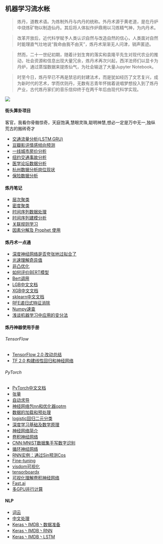 ## 机器学习流水帐
> 炼丹，道教术语。为炼制外丹与内丹的统称。外丹术源于黄老道，是在丹炉中烧炼矿物以制造仙丹。其后将人体拟作炉鼎用以习炼精气神，为内丹术。

> 改革开放后，近代科学赋予人类认识自然与改造自然的信心，人类面对自然时能理直气壮地说“我命由我不由天”，炼丹术渐渐无人问津，销声匿迹。

> 然而，二十一世纪初期，随着计划生育的落实和袁隆平先生对现代农业的推动，社会资源和信息出现大量冗余，炼丹术再次兴起，西洋法师们以显卡为丹炉，通过蒸馏数据来提炼仙气，为社会输送了大量Jupyter Notebook。

> 时至今日，炼丹早已不再是禁忌的封建法术，而是犹如经历了文艺复兴，成为新时代的艺术，学而优则丹，无数有志青年怀揣着说唱梦想投入到了炼丹产业，古代炼丹家们的音乐信仰终于在两千年后由现代科学实现。


![](https://github.com/weiyunchen/weiyunchen.github.io/blob/master/fm.png)


#### 街头算卦项目
客官，我看你骨骼惊奇，天庭饱满,慧眼灵珠,聪明神慧,想必一定是万中无一,独纵荒古的搬砖奇才
- [交通流量分析(LSTM,GRU)](https://nbviewer.jupyter.org/github/weiyunchen/weiyunchen.github.io/blob/master/%E7%AE%80%E5%8D%95%E5%B0%8F%E9%A1%B9%E7%9B%AE/%E4%BA%A4%E9%80%9A%E6%B5%81%E9%87%8F%E5%88%86%E6%9E%90(LSTM%2CGRU).ipynb)
- [豆瓣影评情感倾向预测](https://nbviewer.jupyter.org/github/weiyunchen/weiyunchen.github.io/blob/master/%E7%AE%80%E5%8D%95%E5%B0%8F%E9%A1%B9%E7%9B%AE/%E8%B1%86%E7%93%A3%E7%94%B5%E5%BD%B1%E8%AF%84%E8%AE%BA%E6%83%85%E6%84%9F%E5%80%BE%E5%90%91%E9%A2%84%E6%B5%8B.ipynb)
- [一线城市房价分析](https://nbviewer.jupyter.org/github/weiyunchen/weiyunchen.github.io/blob/master/%E7%AE%80%E5%8D%95%E5%B0%8F%E9%A1%B9%E7%9B%AE/%E4%B8%80%E7%BA%BF%E5%9F%8E%E5%B8%82%E6%88%BF%E4%BB%B7%E5%88%86%E6%9E%90.ipynb)
- [纽约交通事故分析](https://nbviewer.jupyter.org/github/weiyunchen/weiyunchen.github.io/blob/master/%E7%AE%80%E5%8D%95%E5%B0%8F%E9%A1%B9%E7%9B%AE/%E7%BA%BD%E7%BA%A6%E4%BA%A4%E9%80%9A%E4%BA%8B%E6%95%85%E5%88%86%E6%9E%90.ipynb)
- [医学论坛数据分析](https://nbviewer.jupyter.org/github/weiyunchen/weiyunchen.github.io/blob/master/%E7%AE%80%E5%8D%95%E5%B0%8F%E9%A1%B9%E7%9B%AE/%E5%8C%BB%E5%AD%A6%E8%AE%BA%E5%9D%9B%E7%9A%84%E6%95%B0%E6%8D%AE%E5%88%86%E6%9E%90.ipynb)
- [杭州数据分析岗位现状](https://nbviewer.jupyter.org/github/weiyunchen/weiyunchen.github.io/blob/master/%E7%AE%80%E5%8D%95%E5%B0%8F%E9%A1%B9%E7%9B%AE/%E6%9D%AD%E5%B7%9E%E6%95%B0%E6%8D%AE%E5%88%86%E6%9E%90%E5%B2%97%E7%8E%B0%E7%8A%B6%E5%88%86%E6%9E%90.ipynb)
- [保险数据分析](https://nbviewer.jupyter.org/github/weiyunchen/weiyunchen.github.io/blob/master/%E7%AE%80%E5%8D%95%E5%B0%8F%E9%A1%B9%E7%9B%AE/%E4%BF%9D%E9%99%A9%E6%95%B0%E6%8D%AE%E5%88%86%E6%9E%90.ipynb)
#### 炼丹笔记
- [层次聚类](https://nbviewer.jupyter.org/github/weiyunchen/weiyunchen.github.io/blob/master/%E7%AC%94%E8%AE%B0%E8%AF%BE%E7%A8%8B%E6%95%B4%E7%90%86/%E5%B1%82%E6%AC%A1%E8%81%9A%E7%B1%BB%E6%96%B9%E6%B3%95.ipynb)
- [密度聚类](https://nbviewer.jupyter.org/github/weiyunchen/weiyunchen.github.io/blob/master/%E7%AC%94%E8%AE%B0%E8%AF%BE%E7%A8%8B%E6%95%B4%E7%90%86/%E5%AF%86%E5%BA%A6%E8%81%9A%E7%B1%BB%E6%96%B9%E6%B3%95.ipynb)
- [时间序列数据处理](https://nbviewer.jupyter.org/github/weiyunchen/weiyunchen.github.io/blob/master/%E7%AC%94%E8%AE%B0%E8%AF%BE%E7%A8%8B%E6%95%B4%E7%90%86/%E6%97%B6%E9%97%B4%E5%BA%8F%E5%88%97%E6%95%B0%E6%8D%AE%E5%A4%84%E7%90%86.ipynb)
- [时间序列建模分析](https://nbviewer.jupyter.org/github/weiyunchen/weiyunchen.github.io/blob/master/%E7%AC%94%E8%AE%B0%E8%AF%BE%E7%A8%8B%E6%95%B4%E7%90%86/%E6%97%B6%E9%97%B4%E5%BA%8F%E5%88%97%E5%BB%BA%E6%A8%A1%E5%88%86%E6%9E%90.ipynb)
- [关联规则学习](https://nbviewer.jupyter.org/github/weiyunchen/weiyunchen.github.io/blob/master/%E7%AC%94%E8%AE%B0%E8%AF%BE%E7%A8%8B%E6%95%B4%E7%90%86/%E5%85%B3%E8%81%94%E8%A7%84%E5%88%99%E5%AD%A6%E4%B9%A0.ipynb)
- [因素分解及 Prophet 使用](https://nbviewer.jupyter.org/github/weiyunchen/weiyunchen.github.io/blob/master/%E7%AC%94%E8%AE%B0%E8%AF%BE%E7%A8%8B%E6%95%B4%E7%90%86/%E5%9B%A0%E7%B4%A0%E5%88%86%E8%A7%A3%E5%8F%8A%20Prophet%20%E5%B7%A5%E5%85%B7%E4%BD%BF%E7%94%A8.ipynb)
#### 炼丹术一点通
- [深度神经网络是否夸张地过拟合了](https://mp.weixin.qq.com/s?__biz=MzU1NDA4NjU2MA==&mid=2247496352&idx=2&sn=e965b288799f07591e8c00e76ca149a7&chksm=fbea4b6fcc9dc279105733036f3e9efd76e17aeb742cbe3d97f18352ba1dcc47dfdac3faba9d&scene=0&xtrack=1#rd)
- [光速理解奇异值](https://www.matongxue.com/madocs/306.html)
- [非凸优化](https://zhuanlan.zhihu.com/optimization)
- [如何评价BERT模型](https://www.zhihu.com/question/298203515/answer/579198043)
- [Bert调用](https://www.kesci.com/home/project/5bfaa482954d6e001067396d/code)
- [LGB中文文档](http://lightgbm.apachecn.org/#/)
- [XGB中文文档](http://xgboost.apachecn.org/#/)
- [sklearn中文文档](http://sklearn.apachecn.org/#/)
- [RFE递归式特征消除](https://zhuanlan.zhihu.com/p/64900887)
- [Numpy速查](https://zhuanlan.zhihu.com/p/27334246)
- [浅谈机器学习中应用的变分法](https://muyi110.github.io/2018/%E6%B5%85%E8%B0%88%E6%9C%BA%E5%99%A8%E5%AD%A6%E4%B9%A0%E4%B8%AD%E5%BA%94%E7%94%A8%E7%9A%84%E5%8F%98%E5%88%86%E6%B3%95/)


#### 炼丹神器使用手册
###### TensorFlow
- [TensorFlow 2.0 改动总结](https://nbviewer.jupyter.org/github/weiyunchen/weiyunchen.github.io/blob/master/tf/TensorFlow%202.0%20%E6%94%B9%E5%8A%A8%E7%89%B9%E6%80%A7.ipynb)
- [TF 2.0 构建线性回归和神经网络](https://nbviewer.jupyter.org/github/weiyunchen/weiyunchen.github.io/blob/master/tf/TF%202.0%20%E6%9E%84%E5%BB%BA%E7%BA%BF%E6%80%A7%E5%9B%9E%E5%BD%92%E5%92%8C%E7%A5%9E%E7%BB%8F%E7%BD%91%E7%BB%9C.ipynb)
###### PyTorch
- [PyTorch中文文档](https://pytorch-cn.readthedocs.io/zh/latest/)
- [张量](https://nbviewer.jupyter.org/github/zergtant/pytorch-handbook/blob/master/chapter2/2.1.1.pytorch-basics-tensor.ipynb)
- [自动求导](https://nbviewer.jupyter.org/github/zergtant/pytorch-handbook/blob/master/chapter2/2.1.2-pytorch-basics-autograd.ipynb)
- [神经网络包nn和优化器optm](https://nbviewer.jupyter.org/github/zergtant/pytorch-handbook/blob/master/chapter2/2.1.3-pytorch-basics-nerual-network.ipynb)
- [数据的加载和预处理](https://nbviewer.jupyter.org/github/zergtant/pytorch-handbook/blob/master/chapter2/2.1.4-pytorch-basics-data-lorder.ipynb)
- [logistic回归二元分类](https://nbviewer.jupyter.org/github/zergtant/pytorch-handbook/blob/master/chapter3/3.1-logistic-regression.ipynb)
- [深度学习基础及数学原理](https://nbviewer.jupyter.org/github/zergtant/pytorch-handbook/blob/master/chapter2/2.2-deep-learning-basic-mathematics.ipynb)
- [神经网络简介](https://nbviewer.jupyter.org/github/zergtant/pytorch-handbook/blob/master/chapter2/2.3-deep-learning-neural-network-introduction.ipynb)
- [卷积神经网络](https://nbviewer.jupyter.org/github/zergtant/pytorch-handbook/blob/master/chapter2/2.4-cnn.ipynb)
- [CNN:MNIST数据集手写数字识别](https://nbviewer.jupyter.org/github/zergtant/pytorch-handbook/blob/master/chapter3/3.2-mnist.ipynb)
- [循环神经网络](https://nbviewer.jupyter.org/github/zergtant/pytorch-handbook/blob/master/chapter2/2.5-rnn.ipynb)
- [RNN实例：通过Sin预测Cos](https://nbviewer.jupyter.org/github/zergtant/pytorch-handbook/blob/master/chapter3/3.3-rnn.ipynb)
- [Fine-tuning](https://nbviewer.jupyter.org/github/zergtant/pytorch-handbook/blob/master/chapter4/4.1-fine-tuning.ipynb)
- [visdom可视化](https://nbviewer.jupyter.org/github/zergtant/pytorch-handbook/blob/master/chapter4/4.2.1-visdom.ipynb)
- [tensorboardx](https://nbviewer.jupyter.org/github/zergtant/pytorch-handbook/blob/master/chapter4/4.2.2-tensorboardx.ipynb)
- [可视化理解卷积神经网络](https://nbviewer.jupyter.org/github/zergtant/pytorch-handbook/blob/master/chapter4/4.2.3-cnn-visualizing.ipynb)
- [Fast.ai](https://nbviewer.jupyter.org/github/zergtant/pytorch-handbook/blob/master/chapter4/4.3-fastai.ipynb)
- [多GPU并行计算](https://nbviewer.jupyter.org/github/zergtant/pytorch-handbook/blob/master/chapter4/4.5-multiply-gpu-parallel-training.ipynb)
#### NLP
- [词云](https://nbviewer.jupyter.org/github/weiyunchen/weiyunchen.github.io/blob/master/%E8%87%AA%E7%84%B6%E8%AF%AD%E8%A8%80%E5%A4%84%E7%90%86/%E8%AF%8D%E4%BA%91.ipynb)
- [中文处理](https://nbviewer.jupyter.org/github/weiyunchen/weiyunchen.github.io/blob/master/%E8%87%AA%E7%84%B6%E8%AF%AD%E8%A8%80%E5%A4%84%E7%90%86/%E4%B8%AD%E6%96%87%E8%AF%AD%E8%A8%80%E5%A4%84%E7%90%86.ipynb)
- [Keras丶IMDB丶数据准备](https://nbviewer.jupyter.org/github/weiyunchen/weiyunchen.github.io/blob/master/%E8%87%AA%E7%84%B6%E8%AF%AD%E8%A8%80%E5%A4%84%E7%90%86/Keras_Imdb_Introduce.ipynb)
- [Keras丶IMDB丶RNN](https://nbviewer.jupyter.org/github/weiyunchen/weiyunchen.github.io/blob/master/%E8%87%AA%E7%84%B6%E8%AF%AD%E8%A8%80%E5%A4%84%E7%90%86/Keras_Imdb_RNN.ipynb)
- [Keras丶IMDB丶LSTM](https://nbviewer.jupyter.org/github/weiyunchen/weiyunchen.github.io/blob/master/%E8%87%AA%E7%84%B6%E8%AF%AD%E8%A8%80%E5%A4%84%E7%90%86/Keras_Imdb_LSTM.ipynb)
